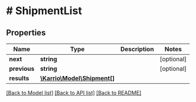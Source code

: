 # # ShipmentList

## Properties

Name | Type | Description | Notes
------------ | ------------- | ------------- | -------------
**next** | **string** |  | [optional]
**previous** | **string** |  | [optional]
**results** | [**\Karrio\Model\Shipment[]**](Shipment.md) |  |

[[Back to Model list]](../../README.md#models) [[Back to API list]](../../README.md#endpoints) [[Back to README]](../../README.md)
